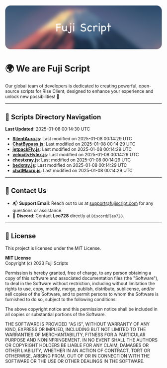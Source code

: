 ![Banner](.github/b.webp)

# 🌍 **We are Fuji Script**

Our global team of developers is dedicated to creating powerful, open-source scripts for Rise Client, designed to enhance your experience and unlock new possibilities! 🌟

---
<!-- SCRIPTS_NAVIGATION_START -->
## 📂 **Scripts Directory Navigation**

**Last Updated**: 2025-01-08 00:14:30 UTC

- **[SilentAura.js](scripts/SilentAura.js)**: Last modified on 2025-01-08 00:14:29 UTC
- **[ChatBypass.js](scripts/ChatBypass.js)**: Last modified on 2025-01-08 00:14:29 UTC
- **[jetpackFly.js](scripts/jetpackFly.js)**: Last modified on 2025-01-08 00:14:29 UTC
- **[velocityHylex.js](scripts/velocityHylex.js)**: Last modified on 2025-01-08 00:14:29 UTC
- **[chestxray.js](scripts/chestxray.js)**: Last modified on 2025-01-08 00:14:29 UTC
- **[bedxray.js](scripts/bedxray.js)**: Last modified on 2025-01-08 00:14:29 UTC
- **[chatMacro.js](scripts/chatMacro.js)**: Last modified on 2025-01-08 00:14:29 UTC

<!-- SCRIPTS_NAVIGATION_END -->

---

## 💬 **Contact Us**  
- 📬 **Support Email**: Reach out to us at [support@fujiscript.com](mailto:support@fujiscript.com) for any questions or assistance.  
- 💬 **Discord**: Contact **Leo728** directly at `Discord@leo728`.

---

## 📜 **License**

This project is licensed under the MIT License.  

**MIT License**  
Copyright (c) 2023 Fuji Scripts  

Permission is hereby granted, free of charge, to any person obtaining a copy of this software and associated documentation files (the "Software"), to deal in the Software without restriction, including without limitation the rights to use, copy, modify, merge, publish, distribute, sublicense, and/or sell copies of the Software, and to permit persons to whom the Software is furnished to do so, subject to the following conditions:  

The above copyright notice and this permission notice shall be included in all copies or substantial portions of the Software.  

THE SOFTWARE IS PROVIDED "AS IS", WITHOUT WARRANTY OF ANY KIND, EXPRESS OR IMPLIED, INCLUDING BUT NOT LIMITED TO THE WARRANTIES OF MERCHANTABILITY, FITNESS FOR A PARTICULAR PURPOSE AND NONINFRINGEMENT. IN NO EVENT SHALL THE AUTHORS OR COPYRIGHT HOLDERS BE LIABLE FOR ANY CLAIM, DAMAGES OR OTHER LIABILITY, WHETHER IN AN ACTION OF CONTRACT, TORT OR OTHERWISE, ARISING FROM, OUT OF OR IN CONNECTION WITH THE SOFTWARE OR THE USE OR OTHER DEALINGS IN THE SOFTWARE.  
